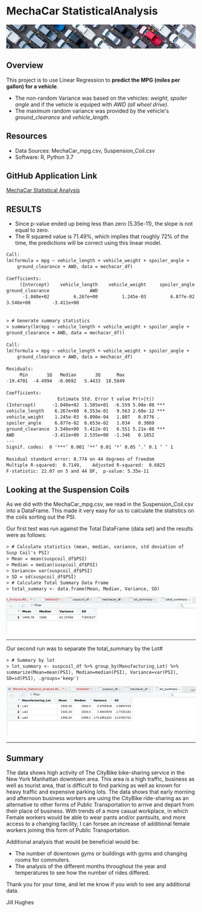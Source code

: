 # MechaCar StatisticalAnalysis

![logo](images/module-15_logo.png)

## Overview

This project is to use Linear Regression to **predict the MPG (miles per gallon) for a vehicle**.

- The non-random Variance was based on the vehicles: _weight_, _spoiler angle_ and if the vehicle is equiped with _AWD (all wheel drive)_. 
- The maximum random variance was provided by the vehicle's _ground_clearance_ and _vehicle_length_.

## Resources
* Data Sources: MechaCar_mpg.csv, Suspension_Coil.csv
* Software: R, Python 3.7

## GitHub Application Link
<a href="https://jillibus.github.io/MechaCar_Statistical_Analysis/">MechaCar Statistical Analysis</a>

## RESULTS

- Since p-value ended up being less than zero (5.35e-11), the slope is not equal to zero.
- The R squared value is 71.49%, which implies that roughly 72% of the time, the predictions will be correct using this linear model.

```
Call:
lm(formula = mpg ~ vehicle_length + vehicle_weight + spoiler_angle + 
    ground_clearance + AWD, data = mechacar_df)

Coefficients:
     (Intercept)    vehicle_length    vehicle_weight     spoiler_angle  ground_clearance               AWD  
      -1.040e+02         6.267e+00         1.245e-03         6.877e-02         3.546e+00        -3.411e+00  
      
      
> # Generate summary statistics
> summary(lm(mpg ~ vehicle_length + vehicle_weight + spoiler_angle + ground_clearance + AWD, data = mechacar_df))

Call:
lm(formula = mpg ~ vehicle_length + vehicle_weight + spoiler_angle + 
    ground_clearance + AWD, data = mechacar_df)

Residuals:
     Min       1Q   Median       3Q      Max 
-19.4701  -4.4994  -0.0692   5.4433  18.5849 

Coefficients:
                   Estimate Std. Error t value Pr(>|t|)    
(Intercept)      -1.040e+02  1.585e+01  -6.559 5.08e-08 ***
vehicle_length    6.267e+00  6.553e-01   9.563 2.60e-12 ***
vehicle_weight    1.245e-03  6.890e-04   1.807   0.0776 .  
spoiler_angle     6.877e-02  6.653e-02   1.034   0.3069    
ground_clearance  3.546e+00  5.412e-01   6.551 5.21e-08 ***
AWD              -3.411e+00  2.535e+00  -1.346   0.1852    
---
Signif. codes:  0 ‘***’ 0.001 ‘**’ 0.01 ‘*’ 0.05 ‘.’ 0.1 ‘ ’ 1

Residual standard error: 8.774 on 44 degrees of freedom
Multiple R-squared:  0.7149,	Adjusted R-squared:  0.6825 
F-statistic: 22.07 on 5 and 44 DF,  p-value: 5.35e-11

```

## Looking at the Suspension Coils 
As we did with the MechaCar_mpg.csv, we read in the Suspension_Coil.csv into a DataFrame. This made it very easy for us to calculate the statistics on the coils sorting out the PSI.

Our first test was run against the Total DataFrame (data set) and the results were as follows:
```
> # Calculate statistics (mean, median, variance, std deviation of Susp Coil's PSI)
> Mean = mean(suspcoil_df$PSI)
> Median = median(suspcoil_df$PSI)
> Variance= var(suspcoil_df$PSI)
> SD = sd(suspcoil_df$PSI)
> # Calculate Total Summary Data Frame
> total_summary <- data.frame(Mean, Median, Variance, SD)
```
<img src="images/TotalSummary.png">

---

Our second run was to separate the total_summary by the Lot#
```
> # Summary by lot
> lot_summary <- suspcoil_df %>% group_by(Manufacturing_Lot) %>% summarize(Mean=mean(PSI), Median=median(PSI), Variance=var(PSI), SD=sd(PSI), .groups='keep')
```      
<img src="images/LotSummary.png">

---

## Summary

The data shows high activity of The CityBike bike-sharing service in the New York Manhattan downtown area.  This area is a high traffic, business as well as tourist area, that is difficult to find parking as well as known for heavy traffic and expensive parking lots.  The data shows that early morning and afternoon business workers are using the CityBike ride-sharing as an alternative to other forms of Public Transportation to arrive and depart from their place of business.  With trends of a more casual workplace, in which Female workers would be able to wear pants and/or pantsuits, and more access to a changing facility, I can forsee an increase of additional female workers joining this form of Public Transportation.

Additional analysis that would be beneficial would be:
  * The number of downtown gyms or buildings with gyms and changing rooms for commuters.
  * The analysis of the different months throughout the year and temperatures to see how the number of rides differed.

Thank you for your time, and let me know if you wish to see any additional data.

Jill Hughes
